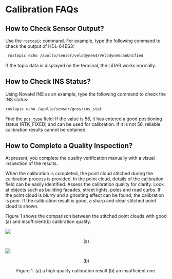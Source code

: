 # Calibration FAQs

## How to Check  Sensor Output?


Use the `rostopic` command. For example, type the following command to check the
output of HDL-64ES3:

```bash
 rostopic echo /apollo/sensor/velodyne64/VelodyneScanUnified
```

If the topic data is displayed on the terminal, the LiDAR works normally.

## How to Check INS Status?

Using Novatel INS as an example, type the following command to check the INS status:

```bash
rostopic echo /apollo/sensor/gnss/ins_stat
```

Find the `pos_type` field:  If the value is 56, it has entered a good positioning status (RTK_FIXED) and can be used for calibration. If it is not 56, reliable calibration results cannot be obtained.

## How to Complete a Quality Inspection?

At present, you complete the quality verification manually with a visual inspection of the results.

When the calibration is completed, the point cloud stitched during the calibration process is provided.  In the point cloud, details of the calibration field can be easily identified. Assess the calibration quality for clarity. Look at objects such as building facades, street lights, poles and road curbs.   If the point cloud is blurry and a ghosting effect can be found, the calibration is poor. If the calibration result is good, a sharp and clear stitched point cloud is shown.

Figure 1 shows the comparison between the stitched point clouds with good (a) and insufficient(b) calibration quality.

![](https://github.com/ApolloAuto/apollo/blob/master/docs/quickstart/images/calibration/lidar_calibration/good_calib.png)
<p align="center">
(a)
</p>

![](https://github.com/ApolloAuto/apollo/blob/master/docs/quickstart/images/calibration/lidar_calibration/poor_calib.png)
<p align="center">
(b)
</p>

<p align="center">
Figure 1. (a) a high quality calibration result (b) an insufficient one.
</p>
